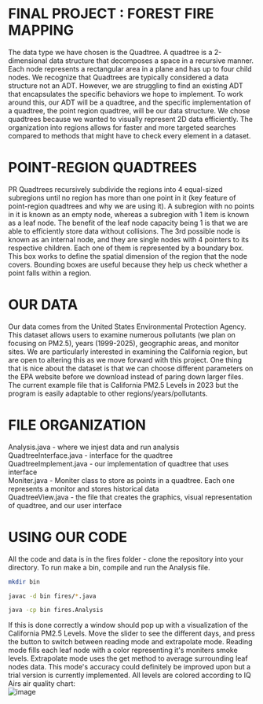 # FINAL PROJECT : FOREST FIRE MAPPING 

The data type we have chosen is the Quadtree. A quadtree is a 2-dimensional data structure that decomposes a space in a recursive manner. Each node represents a rectangular area in a plane and has up to four child nodes. We recognize that Quadtrees are typically considered a data structure not an ADT. However, we are struggling to find an existing ADT that encapsulates the specific behaviors we hope to implement. To work around this, our ADT will be a quadtree, and the specific implementation of a quadtree, the point region quadtree, will be our data structure. We chose quadtrees because we wanted to visually represent 2D data efficiently. The organization into regions allows for faster and more targeted searches compared to methods that might have to check every element in a dataset. 

# POINT-REGION QUADTREES

PR Quadtrees recursively subdivide the regions into 4 equal-sized subregions until no region has more than one point in it (key feature of point-region quadtrees and why we are using it). A subregion with no points in it is known as an empty node, whereas a subregion with 1 item is known as a leaf node. The benefit of the leaf node capacity being 1 is that we are able to efficiently store data without collisions. The 3rd possible node is known as an internal node, and they are single nodes with 4 pointers to its respective children. Each one of them is represented by a boundary box. This box works to define the spatial dimension of the region that the node covers. Bounding boxes are useful because they help us check whether a point falls within a region. 

# OUR DATA 

Our data comes from the United States Environmental Protection Agency. This dataset allows users to examine numerous pollutants (we plan on focusing on PM2.5), years (1999-2025), geographic areas, and monitor sites. We are particularly interested in examining the California region, but are open to altering this as we move forward with this project. One thing that is nice about the dataset is that we can choose different parameters on the EPA website before we download instead of paring down larger files. The current example file that is California PM2.5 Levels in 2023 but the program is easily adaptable to other regions/years/pollutants.


# FILE ORGANIZATION 

Analysis.java - where we injest data and run analysis <br />
QuadtreeInterface.java - interface for the quadtree <br />
QuadtreeImplement.java - our implementation of quadtree that uses interface <br />
Moniter.java - Moniter class to store as points in a quadtree. Each one represents a monitor and stores historical data <br />
QuadtreeView.java - the file that creates the graphics, visual representation of quadtree, and our user interface

# USING OUR CODE

All the code and data is in the fires folder - clone the repository into your directory.
To run make a bin, compile and run the Analysis file.
```bash
mkdir bin
```
```bash
javac -d bin fires/*.java
```
```bash
java -cp bin fires.Analysis
```
If this is done correctly a window should pop up with a visualization of the California PM2.5 Levels. Move the slider to see the different days, and press the button to switch between reading mode and extrapolate mode. Reading mode fills each leaf node with a color representing it's moniters smoke levels. Extrapolate mode uses the get method to average surrounding leaf nodes data. This mode's accuracy could definitely be improved upon but a trial version is currently implemented. All levels are colored according to IQ Airs air quality chart:<br />
![image](https://github.com/user-attachments/assets/50354bfd-b1f0-464d-bbcd-0126ce295d99)

